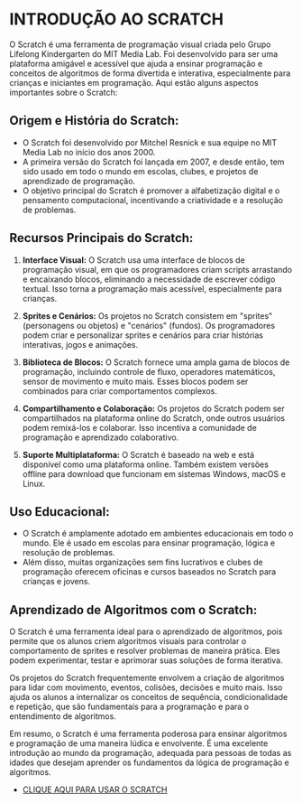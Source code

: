 # INTRODUÇÃO AO SCRATCH
O Scratch é uma ferramenta de programação visual criada pelo Grupo Lifelong Kindergarten do MIT Media Lab. Foi desenvolvido para ser uma plataforma amigável e acessível que ajuda a ensinar programação e conceitos de algoritmos de forma divertida e interativa, especialmente para crianças e iniciantes em programação. Aqui estão alguns aspectos importantes sobre o Scratch:

## **Origem e História do Scratch:**
- O Scratch foi desenvolvido por Mitchel Resnick e sua equipe no MIT Media Lab no início dos anos 2000.
- A primeira versão do Scratch foi lançada em 2007, e desde então, tem sido usado em todo o mundo em escolas, clubes, e projetos de aprendizado de programação.
- O objetivo principal do Scratch é promover a alfabetização digital e o pensamento computacional, incentivando a criatividade e a resolução de problemas.

## **Recursos Principais do Scratch:**
1. **Interface Visual:** O Scratch usa uma interface de blocos de programação visual, em que os programadores criam scripts arrastando e encaixando blocos, eliminando a necessidade de escrever código textual. Isso torna a programação mais acessível, especialmente para crianças.

2. **Sprites e Cenários:** Os projetos no Scratch consistem em "sprites" (personagens ou objetos) e "cenários" (fundos). Os programadores podem criar e personalizar sprites e cenários para criar histórias interativas, jogos e animações.

3. **Biblioteca de Blocos:** O Scratch fornece uma ampla gama de blocos de programação, incluindo controle de fluxo, operadores matemáticos, sensor de movimento e muito mais. Esses blocos podem ser combinados para criar comportamentos complexos.

4. **Compartilhamento e Colaboração:** Os projetos do Scratch podem ser compartilhados na plataforma online do Scratch, onde outros usuários podem remixá-los e colaborar. Isso incentiva a comunidade de programação e aprendizado colaborativo.

5. **Suporte Multiplataforma:** O Scratch é baseado na web e está disponível como uma plataforma online. Também existem versões offline para download que funcionam em sistemas Windows, macOS e Linux.

## **Uso Educacional:**
- O Scratch é amplamente adotado em ambientes educacionais em todo o mundo. Ele é usado em escolas para ensinar programação, lógica e resolução de problemas.
- Além disso, muitas organizações sem fins lucrativos e clubes de programação oferecem oficinas e cursos baseados no Scratch para crianças e jovens.

## **Aprendizado de Algoritmos com o Scratch:**
O Scratch é uma ferramenta ideal para o aprendizado de algoritmos, pois permite que os alunos criem algoritmos visuais para controlar o comportamento de sprites e resolver problemas de maneira prática. Eles podem experimentar, testar e aprimorar suas soluções de forma iterativa.

Os projetos do Scratch frequentemente envolvem a criação de algoritmos para lidar com movimento, eventos, colisões, decisões e muito mais. Isso ajuda os alunos a internalizar os conceitos de sequência, condicionalidade e repetição, que são fundamentais para a programação e para o entendimento de algoritmos.

Em resumo, o Scratch é uma ferramenta poderosa para ensinar algoritmos e programação de uma maneira lúdica e envolvente. É uma excelente introdução ao mundo da programação, adequada para pessoas de todas as idades que desejam aprender os fundamentos da lógica de programação e algoritmos.

* [CLIQUE AQUI PARA USAR O SCRATCH](https://scratch.mit.edu/)